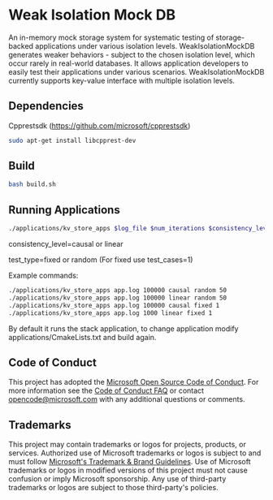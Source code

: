 # Weak Isolation Mock DB

An in-memory mock storage system for systematic testing of storage-backed applications under various isolation levels. WeakIsolationMockDB generates weaker behaviors - subject to the chosen isolation level, which occur rarely in real-world databases. It allows application developers to easily test their applications under various scenarios. WeakIsolationMockDB currently supports key-value interface with multiple isolation levels.



## Dependencies

Cpprestsdk (https://github.com/microsoft/cpprestsdk)

```bash
sudo apt-get install libcpprest-dev
```



## Build

```bash
bash build.sh
```



## Running Applications

```bash
./applications/kv_store_apps $log_file $num_iterations $consistency_level $test_type $test_cases
```

consistency_level=causal or linear

test_type=fixed or random (For fixed use test_cases=1)

Example commands:

```bash
./applications/kv_store_apps app.log 100000 causal random 50
./applications/kv_store_apps app.log 100000 linear random 50
./applications/kv_store_apps app.log 100000 causal fixed 1
./applications/kv_store_apps app.log 1000 linear fixed 1
```



By default it runs the stack application, to change application modify applications/CmakeLists.txt and build again.



## Code of Conduct

This project has adopted the [Microsoft Open Source Code of Conduct](https://opensource.microsoft.com/codeofconduct/). For more information see the [Code of Conduct FAQ](https://opensource.microsoft.com/codeofconduct/faq/) or contact [opencode@microsoft.com](mailto:opencode@microsoft.com) with any additional questions or comments.



## Trademarks

This project may contain trademarks or logos for projects, products, or services. Authorized use of Microsoft  trademarks or logos is subject to and must follow  [Microsoft's Trademark & Brand Guidelines](https://www.microsoft.com/en-us/legal/intellectualproperty/trademarks/usage/general). Use of Microsoft trademarks or logos in modified versions of this  project must not cause confusion or imply Microsoft sponsorship. Any use of third-party trademarks or logos are subject to those  third-party's policies.

